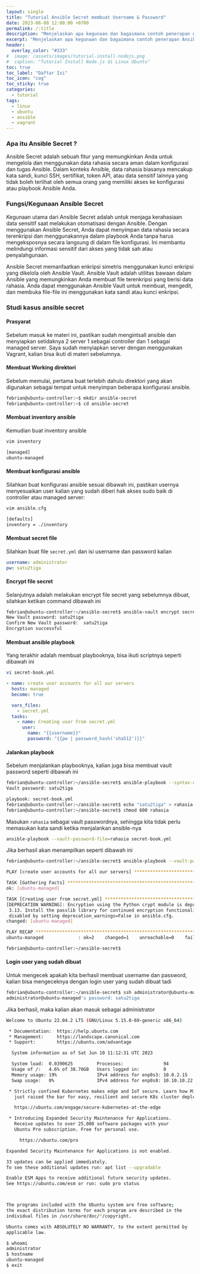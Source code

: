 ```yaml
---
layout: single
title: "Tutorial Ansible Secret membuat Username & Password"
date: 2023-06-08 12:00:00 +0700
permalink: /:title
description: "Menjelaskan apa kegunaan dan bagaimana contoh penerapan Ansible Secret dalam mengelola kata sandi."
excerpt: "Menjelaskan apa kegunaan dan bagaimana contoh penerapan Ansible Secret dalam mengelola kata sandi."
header:
  overlay_color: "#333"
#  image: /assets/images/tutorial-install-nodejs.png
#  caption: "Tutorial Install Node.js di Linux Ubuntu"
toc: true
toc_label: "Daftar Isi"
toc_icon: "cog"
toc_sticky: true
categories:
  - tutorial
tags:
  - linux
  - ubuntu
  - ansible
  - vagrant
---
```


### Apa itu Ansible Secret ?

Ansible Secret adalah sebuah fitur yang memungkinkan Anda untuk mengelola dan menggunakan data rahasia secara aman dalam konfigurasi dan tugas Ansible. Dalam konteks Ansible, data rahasia biasanya mencakup kata sandi, kunci SSH, sertifikat, token API, atau data sensitif lainnya yang tidak boleh terlihat oleh semua orang yang memiliki akses ke konfigurasi atau playbook Ansible Anda.

### Fungsi/Kegunaan Ansible Secret

Kegunaan utama dari Ansible Secret adalah untuk menjaga kerahasiaan data sensitif saat melakukan otomatisasi dengan Ansible. Dengan menggunakan Ansible Secret, Anda dapat menyimpan data rahasia secara terenkripsi dan menggunakannya dalam playbook Anda tanpa harus mengeksposnya secara langsung di dalam file konfigurasi. Ini membantu melindungi informasi sensitif dari akses yang tidak sah atau penyalahgunaan.

Ansible Secret memanfaatkan enkripsi simetris menggunakan kunci enkripsi yang dikelola oleh Ansible Vault. Ansible Vault adalah utilitas bawaan dalam Ansible yang memungkinkan Anda membuat file terenkripsi yang berisi data rahasia. Anda dapat menggunakan Ansible Vault untuk membuat, mengedit, dan membuka file-file ini menggunakan kata sandi atau kunci enkripsi.

### Studi kasus ansible secret

#### Prasyarat

Sebelum masuk ke materi ini, pastikan sudah mengintsall ansible dan menyiapkan setidaknya 2 server 1 sebagai controller dan 1 sebagai managed server. Saya sudah menyiapkan server dengan menggunakan Vagrant, kalian bisa ikuti di materi sebelumnya.

#### Membuat Working direktori

Sebelum memulai, pertama buat terlebih dahulu direktori yang akan digunakan sebagai tempat untuk menyimpan beberapa konfigurasi ansible.

```bash
febrian@ubuntu-controller:~$ mkdir ansible-secret
febrian@ubuntu-controller:~$ cd ansible-secret
```

#### Membuat inventory ansible

Kemudian buat inventory ansible

```bash
vim inventory
```

```bash
[managed]
ubuntu-managed
```

#### Membuat konfigurasi ansible

Silahkan buat konfigurasi ansible sesuai dibawah ini, pastikan usernya menyesuaikan user kalian yang sudah diberi hak akses sudo baik di controller atau managed server:

```bash
vim ansible.cfg
```

```bash
[defaults]
inventory = ./inventory
```

#### Membuat secret file

Silahkan buat file `secret.yml` dan isi username dan password kalian

```yml
username: administrator
pw: satu2tiga
```

#### Encrypt file secret

Selanjutnya adalah melakukan encrypt file secret yang sebelumnya dibuat, silahkan ketikan command dibawah ini

```bash
febrian@ubuntu-controller:~/ansible-secret$ ansible-vault encrypt secret.yml
New Vault password: satu2tiga
Confirm New Vault password:  satu2tiga
Encryption successful
```

#### Membuat ansible playbook

Yang terakhir adalah membuat playbooknya, bisa ikuti scriptnya seperti dibawah ini

```bash
vi secret-book.yml
```

```yml
- name: create user accounts for all our servers
  hosts: managed
  become: true

  vars_files:
    - secret.yml
  tasks:
    - name: Creating user from secret.yml
      user:
        name: "{{username}}"
        password: "{{pw | password_hash('sha512')}}"
```

#### Jalankan playbook

Sebelum menjalankan playbooknya, kalian juga bisa membuat vault password seperti dibawah ini

```bash
febrian@ubuntu-controller:~/ansible-secret$ ansible-playbook --syntax-check --ask-vault-pass secret-book.yml
Vault password: satu2tiga

playbook: secret-book.yml
febrian@ubuntu-controller:~/ansible-secret$ echo "satu2tiga" > rahasia
febrian@ubuntu-controller:~/ansible-secret$ chmod 600 rahasia
```

Masukan `rahasia` sebagai vault passwordnya, sehingga kita tidak perlu memasukan kata sandi ketika menjalankan ansible-nya

```bash
ansible-playbook --vault-password-file=rahasia secret-book.yml
```

Jika berhasil akan menampilkan seperti dibawah ini

```bash
febrian@ubuntu-controller:~/ansible-secret$ ansible-playbook --vault-password-file=rahasia secret-book.yml

PLAY [create user accounts for all our servers] *****************************************************************************************************

TASK [Gathering Facts] ******************************************************************************************************************************
ok: [ubuntu-managed]

TASK [Creating user from secret.yml] ****************************************************************************************************************
[DEPRECATION WARNING]: Encryption using the Python crypt module is deprecated. The Python crypt module is deprecated and will be removed from Python
 3.13. Install the passlib library for continued encryption functionality. This feature will be removed in version 2.17. Deprecation warnings can be
 disabled by setting deprecation_warnings=False in ansible.cfg.
changed: [ubuntu-managed]

PLAY RECAP ******************************************************************************************************************************************
ubuntu-managed             : ok=2    changed=1    unreachable=0    failed=0    skipped=0    rescued=0    ignored=0

febrian@ubuntu-controller:~/ansible-secret$
```

#### Login user yang sudah dibuat

Untuk mengecek apakah kita berhasil membuat username dan password, kalian bisa mengeceknya dengan login user yang sudah dibuat tadi

```bash
febrian@ubuntu-controller:~/ansible-secret$ ssh administrator@ubuntu-managed
administrator@ubuntu-managed's password: satu2tiga
```

Jika berhasil, maka kalian akan masuk sebagai administrator

```bash
Welcome to Ubuntu 22.04.2 LTS (GNU/Linux 5.15.0-69-generic x86_64)

 * Documentation:  https://help.ubuntu.com
 * Management:     https://landscape.canonical.com
 * Support:        https://ubuntu.com/advantage

  System information as of Sat Jun 10 11:12:31 UTC 2023

  System load:  0.0390625         Processes:               94
  Usage of /:   4.6% of 38.70GB   Users logged in:         0
  Memory usage: 19%               IPv4 address for enp0s3: 10.0.2.15
  Swap usage:   0%                IPv4 address for enp0s8: 10.10.10.22

 * Strictly confined Kubernetes makes edge and IoT secure. Learn how MicroK8s
   just raised the bar for easy, resilient and secure K8s cluster deployment.

   https://ubuntu.com/engage/secure-kubernetes-at-the-edge

 * Introducing Expanded Security Maintenance for Applications.
   Receive updates to over 25,000 software packages with your
   Ubuntu Pro subscription. Free for personal use.

     https://ubuntu.com/pro

Expanded Security Maintenance for Applications is not enabled.

33 updates can be applied immediately.
To see these additional updates run: apt list --upgradable

Enable ESM Apps to receive additional future security updates.
See https://ubuntu.com/esm or run: sudo pro status



The programs included with the Ubuntu system are free software;
the exact distribution terms for each program are described in the
individual files in /usr/share/doc/*/copyright.

Ubuntu comes with ABSOLUTELY NO WARRANTY, to the extent permitted by
applicable law.

$ whoami
administrator
$ hostname
ubuntu-managed
$ exit
```
